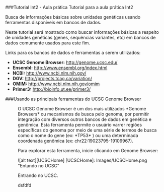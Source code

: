 ###Tutorial Int2 - Aula prática
Tutorial para a aula prática Int2

Busca de informações básicas sobre unidades genéticas usando ferramentas disponíveis em bancos de dados.

Neste tutorial será mostrado como buscar informações básicas a respeito de unidades genéticas (genes, sequências variantes, etc) em bancos de dados comumente usados para este fim.

Links para os bancos de dados e ferramentas a serem utilizados:

* **UCSC Genome Browser:** http://genome.ucsc.edu/
* **Ensembl:** http://www.ensembl.org/index.html
* **NCBI:** http://www.ncbi.nlm.nih.gov/
* **DGV:** http://projects.tcag.ca/variation/
* **OMIM:** http://www.ncbi.nlm.nih.gov/omim
* **Primer3:** http://bioinfo.ut.ee/primer3/

###Usando as principais ferramentas do UCSC Genome Browser

<dd>O UCSC Genome Browser é um dos mais utilizados *Genome Browsers* ou mecanismos de busca pelo genoma, por permitir integração com diversos outros bancos de dados em genética e genômica. Esta ferramenta permite o usuário varrer regiões específicas do genoma por meio de uma série de termos de busca como o nome do gene (ex: *TP53* ) ou uma determinada coordenada genômica (ex: chr22:19023795-19109967).

Para explorar esta ferramenta, inicie clicando em Genome Browser:

![alt text][UCSCHome]
[UCSCHome]: Images/UCSCHome.png "Entando no UCSC"

Entrando no UCSC.

dsfdfd
